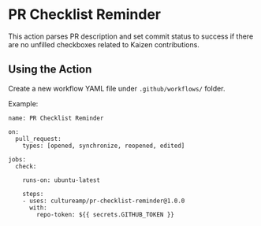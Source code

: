 # PR Checklist Reminder
This action parses PR description and set commit status to success if there are no unfilled checkboxes
related to Kaizen contributions.

## Using the Action

Create a new workflow YAML file under `.github/workflows/` folder.

Example:

```
name: PR Checklist Reminder

on:
  pull_request:
    types: [opened, synchronize, reopened, edited]

jobs:
  check:

    runs-on: ubuntu-latest

    steps:
    - uses: cultureamp/pr-checklist-reminder@1.0.0
      with:
        repo-token: ${{ secrets.GITHUB_TOKEN }}
```
